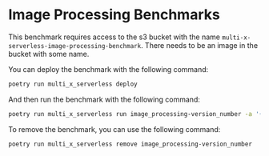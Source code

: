 # Image Processing Benchmarks

This benchmark requires access to the s3 bucket with the name `multi-x-serverless-image-processing-benchmark`. There needs to be an image in the bucket with some name.

You can deploy the benchmark with the following command:

```bash
poetry run multi_x_serverless deploy
```

And then run the benchmark with the following command:

```bash
poetry run multi_x_serverless run image_processing-version_number -a '{"message": "image_name.jpeg"}'
```

To remove the benchmark, you can use the following command:

```bash
poetry run multi_x_serverless remove image_processing-version_number
```
